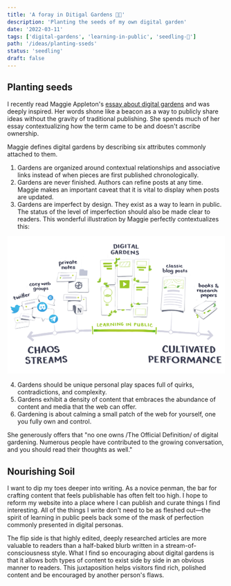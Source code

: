 ```yaml
---
title: 'A foray in Ditigal Gardens 👨‍🌾'
description: 'Planting the seeds of my own digital garden'
date: '2022-03-11'
tags: ['digital-gardens', 'learning-in-public', 'seedling-🌱']
path: '/ideas/planting-sseds'
status: 'seedling'
draft: false
---
```


## Planting seeds

I recently read Maggie Appleton's [essay about digital gardens](https://maggieappleton.com/garden-history) and was deeply inspired. Her words shone like a beacon as a way to publicly share ideas without the gravity of traditional publishing. She spends much of her essay contextualizing how the term came to be and doesn't ascribe ownership.

Maggie defines digital gardens by describing six attributes commonly attached to them.

1. Gardens are organized around contextual relationships and associative links instead of when pieces are first published chronologically.
2. Gardens are never finished. Authors can refine posts at any time. Maggie makes an important caveat that it is vital to display when posts are updated.
3. Gardens are imperfect by design. They exist as a way to learn in public. The status of the level of imperfection should also be made clear to readers.
   This wonderful illustration by Maggie perfectly contextualizes this:

![Digitial Garden](digital-garden.png)

4. Gardens should be unique personal play spaces full of quirks, contradictions, and complexity.
5. Gardens exhibit a density of content that embraces the abundance of content and media that the web can offer.
6. Gardening is about calming a small patch of the web for yourself, one you fully own and control.

She generously offers that "no one owns /The Official Definition/ of digital gardening. Numerous people have contributed to the growing conversation, and you should read their thoughts as well."

## Nourishing Soil

I want to dip my toes deeper into writing. As a novice penman, the bar for crafting content that feels publishable has often felt too high. I hope to reform my website into a place where I can publish and curate things I find interesting. All of the things I write don't need to be as fleshed out—the spirit of learning in public peels back some of the mask of perfection commonly presented in digital personas.

The flip side is that highly edited, deeply researched articles are more valuable to readers than a half-baked blurb written in a stream-of-consciousness style. What I find so encouraging about digital gardens is that it allows both types of content to exist side by side in an obvious manner to readers. This juxtaposition helps visitors find rich, polished content and be encouraged by another person's flaws.
